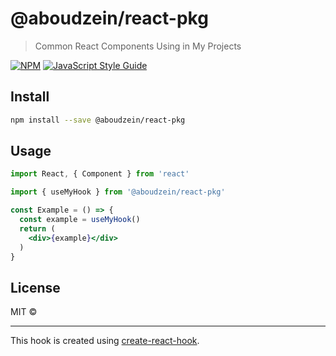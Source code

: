 # @aboudzein/react-pkg

> Common React Components Using in My Projects

[![NPM](https://img.shields.io/npm/v/@aboudzein/react-pkg.svg)](https://www.npmjs.com/package/@aboudzein/react-pkg) [![JavaScript Style Guide](https://img.shields.io/badge/code_style-standard-brightgreen.svg)](https://standardjs.com)

## Install

```bash
npm install --save @aboudzein/react-pkg
```

## Usage

```jsx
import React, { Component } from 'react'

import { useMyHook } from '@aboudzein/react-pkg'

const Example = () => {
  const example = useMyHook()
  return (
    <div>{example}</div>
  )
}
```

## License

MIT © [](https://github.com/)

---

This hook is created using [create-react-hook](https://github.com/hermanya/create-react-hook).
